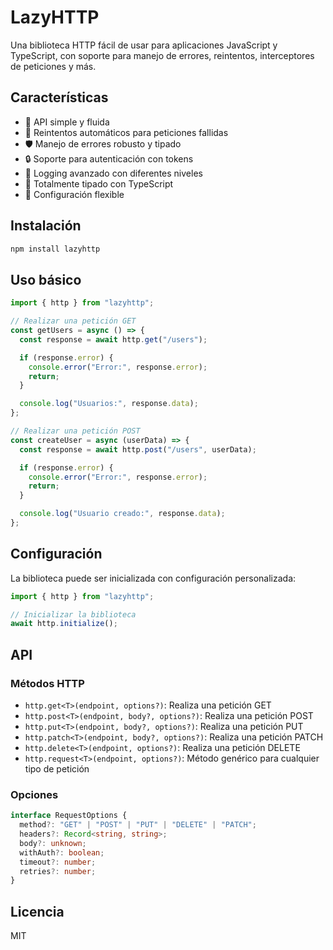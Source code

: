 # LazyHTTP

Una biblioteca HTTP fácil de usar para aplicaciones JavaScript y TypeScript, con soporte para manejo de errores, reintentos, interceptores de peticiones y más.

## Características

- 🚀 API simple y fluida
- 🔄 Reintentos automáticos para peticiones fallidas
- 🛡️ Manejo de errores robusto y tipado
- 🔒 Soporte para autenticación con tokens
- 📝 Logging avanzado con diferentes niveles
- 🧩 Totalmente tipado con TypeScript
- 🔧 Configuración flexible

## Instalación

```bash
npm install lazyhttp
```

## Uso básico

```typescript
import { http } from "lazyhttp";

// Realizar una petición GET
const getUsers = async () => {
  const response = await http.get("/users");

  if (response.error) {
    console.error("Error:", response.error);
    return;
  }

  console.log("Usuarios:", response.data);
};

// Realizar una petición POST
const createUser = async (userData) => {
  const response = await http.post("/users", userData);

  if (response.error) {
    console.error("Error:", response.error);
    return;
  }

  console.log("Usuario creado:", response.data);
};
```

## Configuración

La biblioteca puede ser inicializada con configuración personalizada:

```typescript
import { http } from "lazyhttp";

// Inicializar la biblioteca
await http.initialize();
```

## API

### Métodos HTTP

- `http.get<T>(endpoint, options?)`: Realiza una petición GET
- `http.post<T>(endpoint, body?, options?)`: Realiza una petición POST
- `http.put<T>(endpoint, body?, options?)`: Realiza una petición PUT
- `http.patch<T>(endpoint, body?, options?)`: Realiza una petición PATCH
- `http.delete<T>(endpoint, options?)`: Realiza una petición DELETE
- `http.request<T>(endpoint, options?)`: Método genérico para cualquier tipo de petición

### Opciones

```typescript
interface RequestOptions {
  method?: "GET" | "POST" | "PUT" | "DELETE" | "PATCH";
  headers?: Record<string, string>;
  body?: unknown;
  withAuth?: boolean;
  timeout?: number;
  retries?: number;
}
```

## Licencia

MIT
